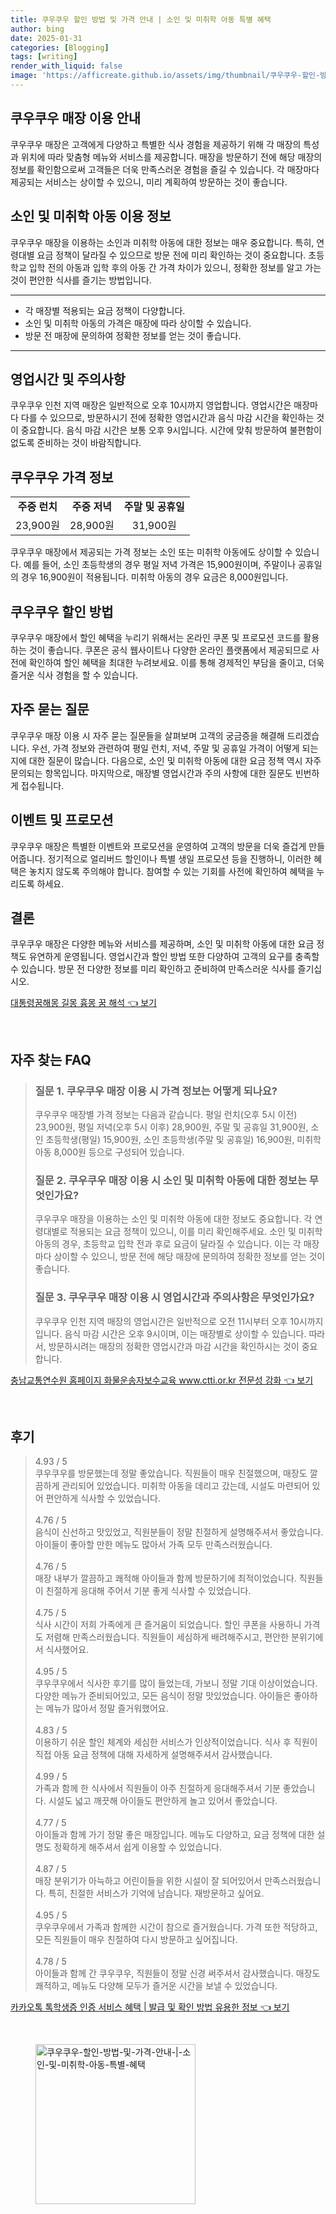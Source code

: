 ```yaml
---
title: 쿠우쿠우 할인 방법 및 가격 안내 | 소인 및 미취학 아동 특별 혜택
author: bing
date: 2025-01-31
categories: [Blogging]
tags: [writing]
render_with_liquid: false
image: 'https://afficreate.github.io/assets/img/thumbnail/쿠우쿠우-할인-방법-및-가격-안내-|-소인-및-미취학-아동-특별-혜택.webp'
---
```



<h2 id='쿠우쿠우_매장_이용_안내'>쿠우쿠우 매장 이용 안내</h2>

<p>쿠우쿠우 매장은 고객에게 다양하고 특별한 식사 경험을 제공하기 위해 각 매장의 특성과 위치에 따라 맞춤형 메뉴와 서비스를 제공합니다. 매장을 방문하기 전에 해당 매장의 정보를 확인함으로써 고객들은 더욱 만족스러운 경험을 즐길 수 있습니다. 각 매장마다 제공되는 서비스는 상이할 수 있으니, 미리 계획하여 방문하는 것이 좋습니다.</p>

<h2 id='소인_및_미취학_아동_이용_정보'>소인 및 미취학 아동 이용 정보</h2>

<p>쿠우쿠우 매장을 이용하는 소인과 미취학 아동에 대한 정보는 매우 중요합니다. 특히, 연령대별 요금 정책이 달라질 수 있으므로 방문 전에 미리 확인하는 것이 중요합니다. 초등학교 입학 전의 아동과 입학 후의 아동 간 가격 차이가 있으니, 정확한 정보를 알고 가는 것이 편안한 식사를 즐기는 방법입니다.</p>

<hr />

<ul>
    <li>각 매장별 적용되는 요금 정책이 다양합니다.</li>
    <li>소인 및 미취학 아동의 가격은 매장에 따라 상이할 수 있습니다.</li>
    <li>방문 전 매장에 문의하여 정확한 정보를 얻는 것이 좋습니다.</li>
</ul>

<hr />

<h2 id='영업시간_및_주의사항'>영업시간 및 주의사항</h2>

<p>쿠우쿠우 인천 지역 매장은 일반적으로 오후 10시까지 영업합니다. 영업시간은 매장마다 다를 수 있으므로, 방문하시기 전에 정확한 영업시간과 음식 마감 시간을 확인하는 것이 중요합니다. 음식 마감 시간은 보통 오후 9시입니다. 시간에 맞춰 방문하여 불편함이 없도록 준비하는 것이 바람직합니다.</p>

<h2 id='쿠우쿠우_가격_정보'>쿠우쿠우 가격 정보</h2>

<table>
    <tr>
        <td style="text-align: center; height: 17px;"><b>주중 런치</b></td>
        <td style="text-align: center; height: 17px;"><b>주중 저녁</b></td>
        <td style="text-align: center; height: 17px;"><b>주말 및 공휴일</b></td>
    </tr>
    <tr>
        <td style="text-align: center; height: 17px;">23,900원</td>
        <td style="text-align: center; height: 17px;">28,900원</td>
        <td style="text-align: center; height: 17px;">31,900원</td>
    </tr>
</table>

<p>쿠우쿠우 매장에서 제공되는 가격 정보는 소인 또는 미취학 아동에도 상이할 수 있습니다. 예를 들어, 소인 초등학생의 경우 평일 저녁 가격은 15,900원이며, 주말이나 공휴일의 경우 16,900원이 적용됩니다. 미취학 아동의 경우 요금은 8,000원입니다.</p>

<h2 id='쿠우쿠우_할인_방법'>쿠우쿠우 할인 방법</h2>

<p>쿠우쿠우 매장에서 할인 혜택을 누리기 위해서는 온라인 쿠폰 및 프로모션 코드를 활용하는 것이 좋습니다. 쿠폰은 공식 웹사이트나 다양한 온라인 플랫폼에서 제공되므로 사전에 확인하여 할인 혜택을 최대한 누려보세요. 이를 통해 경제적인 부담을 줄이고, 더욱 즐거운 식사 경험을 할 수 있습니다.</p>

<h2 id='자주_묻는_질문'>자주 묻는 질문</h2>

<p>쿠우쿠우 매장 이용 시 자주 묻는 질문들을 살펴보며 고객의 궁금증을 해결해 드리겠습니다. 우선, 가격 정보와 관련하여 평일 런치, 저녁, 주말 및 공휴일 가격이 어떻게 되는지에 대한 질문이 많습니다. 다음으로, 소인 및 미취학 아동에 대한 요금 정책 역시 자주 문의되는 항목입니다. 마지막으로, 매장별 영업시간과 주의 사항에 대한 질문도 빈번하게 접수됩니다.</p>

<h2 id='이벤트_및_프로모션'>이벤트 및 프로모션</h2>

<p>쿠우쿠우 매장은 특별한 이벤트와 프로모션을 운영하여 고객의 방문을 더욱 즐겁게 만들어줍니다. 정기적으로 얼리버드 할인이나 특별 생일 프로모션 등을 진행하니, 이러한 혜택은 놓치지 않도록 주의해야 합니다. 참여할 수 있는 기회를 사전에 확인하여 혜택을 누리도록 하세요.</p>

<h2 id='결론'>결론</h2>

<p>쿠우쿠우 매장은 다양한 메뉴와 서비스를 제공하며, 소인 및 미취학 아동에 대한 요금 정책도 유연하게 운영됩니다. 영업시간과 할인 방법 또한 다양하여 고객의 요구를 충족할 수 있습니다. 방문 전 다양한 정보를 미리 확인하고 준비하여 만족스러운 식사를 즐기십시오.</p>


<p><a class="click-button" title="대통령꿈해몽 길몽 흉몽 꿈 해석" href="https://afficreate.github.io/posts/%EB%8C%80%ED%86%B5%EB%A0%B9%EA%BF%88%ED%95%B4%EB%AA%BD-%EA%B8%B8%EB%AA%BD-%ED%9D%89%EB%AA%BD-%EA%BF%88-%ED%95%B4%EC%84%9D/" rel="dofollow">대통령꿈해몽 길몽 흉몽 꿈 해석 👈 보기</a></p><br>
<h2 id='자주_찾는_FAQ'>자주 찾는 FAQ</h2>
<div itemscope="" itemtype="https://schema.org/FAQPage"> 
<blockquote> 
<div itemscope="" itemprop="mainEntity" itemtype="https://schema.org/Question"> 
<h3 itemprop="name">질문 1. 쿠우쿠우 매장 이용 시 가격 정보는 어떻게 되나요?</h3> 
<div itemscope="" itemprop="acceptedAnswer" itemtype="https://schema.org/Answer"> 
<span itemprop="text"> 
<p>쿠우쿠우 매장별 가격 정보는 다음과 같습니다. 평일 런치(오후 5시 이전) 23,900원, 평일 저녁(오후 5시 이후) 28,900원, 주말 및 공휴일 31,900원, 소인 초등학생(평일) 15,900원, 소인 초등학생(주말 및 공휴일) 16,900원, 미취학 아동 8,000원 등으로 구성되어 있습니다.</p> 
</span> 
</div> 
</div> 
<div itemscope="" itemprop="mainEntity" itemtype="https://schema.org/Question"> 
<h3 itemprop="name">질문 2. 쿠우쿠우 매장 이용 시 소인 및 미취학 아동에 대한 정보는 무엇인가요?</h3> 
<div itemscope="" itemprop="acceptedAnswer" itemtype="https://schema.org/Answer"> 
<span itemprop="text"> 
<p>쿠우쿠우 매장을 이용하는 소인 및 미취학 아동에 대한 정보도 중요합니다. 각 연령대별로 적용되는 요금 정책이 있으니, 이를 미리 확인해주세요. 소인 및 미취학 아동의 경우, 초등학교 입학 전과 후로 요금이 달라질 수 있습니다. 이는 각 매장마다 상이할 수 있으니, 방문 전에 해당 매장에 문의하여 정확한 정보를 얻는 것이 좋습니다.</p> 
</span> 
</div> 
</div> 
<div itemscope="" itemprop="mainEntity" itemtype="https://schema.org/Question"> 
<h3 itemprop="name">질문 3. 쿠우쿠우 매장 이용 시 영업시간과 주의사항은 무엇인가요?</h3> 
<div itemscope="" itemprop="acceptedAnswer" itemtype="https://schema.org/Answer"> 
<span itemprop="text"> 
<p>쿠우쿠우 인천 지역 매장의 영업시간은 일반적으로 오전 11시부터 오후 10시까지입니다. 음식 마감 시간은 오후 9시이며, 이는 매장별로 상이할 수 있습니다. 따라서, 방문하시려는 매장의 정확한 영업시간과 마감 시간을 확인하시는 것이 중요합니다.</p> 
</span> 
</div> 
</div> 
</blockquote> 
</div>
<p><a class="click-button" title="충남교통연수원 홈페이지 화물운송자보수교육 www.ctti.or.kr 전문성 강화" href="https://afficreate.github.io/posts/%EC%B6%A9%EB%82%A8%EA%B5%90%ED%86%B5%EC%97%B0%EC%88%98%EC%9B%90-%ED%99%88%ED%8E%98%EC%9D%B4%EC%A7%80-%ED%99%94%EB%AC%BC%EC%9A%B4%EC%86%A1%EC%9E%90%EB%B3%B4%EC%88%98%EA%B5%90%EC%9C%A1-www.ctti.or.kr-%EC%A0%84%EB%AC%B8%EC%84%B1-%EA%B0%95%ED%99%94/" rel="dofollow">충남교통연수원 홈페이지 화물운송자보수교육 www.ctti.or.kr 전문성 강화 👈 보기</a></p><br>
<h2 id='후기'>후기</h2>
<div itemscope itemtype="https://schema.org/Product">
  <blockquote>
  <div itemprop="review" itemscope itemtype="https://schema.org/Review">
      <div itemprop="reviewRating" itemscope itemtype="https://schema.org/Rating"> <span itemprop="ratingValue">4.93</span> / <span itemprop="bestRating">5</span> </div>
      <span itemprop="reviewBody">쿠우쿠우를 방문했는데 정말 좋았습니다. 직원들이 매우 친절했으며, 매장도 깔끔하게 관리되어 있었습니다. 미취학 아동을 데리고 갔는데, 시설도 마련되어 있어 편안하게 식사할 수 있었습니다.</span>
  </div>
  <br>
  <div itemprop="review" itemscope itemtype="https://schema.org/Review">
      <div itemprop="reviewRating" itemscope itemtype="https://schema.org/Rating"> <span itemprop="ratingValue">4.76</span> / <span itemprop="bestRating">5</span> </div>
      <span itemprop="reviewBody">음식이 신선하고 맛있었고, 직원분들이 정말 친절하게 설명해주셔서 좋았습니다. 아이들이 좋아할 만한 메뉴도 많아서 가족 모두 만족스러웠습니다.</span>
  </div>
  <br>
  <div itemprop="review" itemscope itemtype="https://schema.org/Review">
      <div itemprop="reviewRating" itemscope itemtype="https://schema.org/Rating"> <span itemprop="ratingValue">4.76</span> / <span itemprop="bestRating">5</span> </div>
      <span itemprop="reviewBody">매장 내부가 깔끔하고 쾌적해 아이들과 함께 방문하기에 최적이었습니다. 직원들이 친절하게 응대해 주어서 기분 좋게 식사할 수 있었습니다.</span>
  </div>
  <br>
  <div itemprop="review" itemscope itemtype="https://schema.org/Review">
      <div itemprop="reviewRating" itemscope itemtype="https://schema.org/Rating"> <span itemprop="ratingValue">4.75</span> / <span itemprop="bestRating">5</span> </div>
      <span itemprop="reviewBody">식사 시간이 저희 가족에게 큰 즐거움이 되었습니다. 할인 쿠폰을 사용하니 가격도 저렴해 만족스러웠습니다. 직원들이 세심하게 배려해주시고, 편안한 분위기에서 식사했어요.</span>
  </div>
  <br>
  <div itemprop="review" itemscope itemtype="https://schema.org/Review">
      <div itemprop="reviewRating" itemscope itemtype="https://schema.org/Rating"> <span itemprop="ratingValue">4.95</span> / <span itemprop="bestRating">5</span> </div>
      <span itemprop="reviewBody">쿠우쿠우에서 식사한 후기를 많이 들었는데, 가보니 정말 기대 이상이었습니다. 다양한 메뉴가 준비되어있고, 모든 음식이 정말 맛있었습니다. 아이들은 좋아하는 메뉴가 많아서 정말 즐거워했어요.</span>
  </div>
  <br>
  <div itemprop="review" itemscope itemtype="https://schema.org/Review">
      <div itemprop="reviewRating" itemscope itemtype="schema.org/Rating"> <span itemprop="ratingValue">4.83</span> / <span itemprop="bestRating">5</span> </div>
      <span itemprop="reviewBody">이용하기 쉬운 할인 체계와 세심한 서비스가 인상적이었습니다. 식사 후 직원이 직접 아동 요금 정책에 대해 자세하게 설명해주셔서 감사했습니다.</span>
  </div>
  <br>
  <div itemprop="review" itemscope itemtype="https://schema.org/Review">
      <div itemprop="reviewRating" itemscope itemtype="https://schema.org/Rating"> <span itemprop="ratingValue">4.99</span> / <span itemprop="bestRating">5</span> </div>
      <span itemprop="reviewBody">가족과 함께 한 식사에서 직원들이 아주 친절하게 응대해주셔서 기분 좋았습니다. 시설도 넓고 깨끗해 아이들도 편안하게 놀고 있어서 좋았습니다.</span>
  </div>
  <br>
  <div itemprop="review" itemscope itemtype="https://schema.org/Review">
      <div itemprop="reviewRating" itemscope itemtype="schema.org/Rating"> <span itemprop="ratingValue">4.77</span> / <span itemprop="bestRating">5</span> </div>
      <span itemprop="reviewBody">아이들과 함께 가기 정말 좋은 매장입니다. 메뉴도 다양하고, 요금 정책에 대한 설명도 정확하게 해주셔서 쉽게 이용할 수 있었습니다.</span>
  </div>
  <br>
  <div itemprop="review" itemscope itemtype="https://schema.org/Review">
      <div itemprop="reviewRating" itemscope itemtype="schema.org/Rating"> <span itemprop="ratingValue">4.87</span> / <span itemprop="bestRating">5</span> </div>
      <span itemprop="reviewBody">매장 분위기가 아늑하고 어린이들을 위한 시설이 잘 되어있어서 만족스러웠습니다. 특히, 친절한 서비스가 기억에 남습니다. 재방문하고 싶어요.</span>
  </div>
  <br>
  <div itemprop="review" itemscope itemtype="https://schema.org/Review">
      <div itemprop="reviewRating" itemscope itemtype="schema.org/Rating"> <span itemprop="ratingValue">4.95</span> / <span itemprop="bestRating">5</span> </div>
      <span itemprop="reviewBody">쿠우쿠우에서 가족과 함께한 시간이 참으로 즐거웠습니다. 가격 또한 적당하고, 모든 직원들이 매우 친절하여 다시 방문하고 싶어집니다.</span>
  </div>
  <br>
  <div itemprop="review" itemscope itemtype="https://schema.org/Review">
      <div itemprop="reviewRating" itemscope itemtype="https://schema.org/Rating"> <span itemprop="ratingValue">4.78</span> / <span itemprop="bestRating">5</span> </div>
      <span itemprop="reviewBody">아이들과 함께 간 쿠우쿠우, 직원들이 정말 신경 써주셔서 감사했습니다. 매장도 쾌적하고, 메뉴도 다양해 모두가 즐거운 시간을 보낼 수 있었습니다.</span>
  </div>
  </blockquote>
</div>
<p><a class="click-button" title="카카오톡 톡학생증 인증 서비스 혜택 | 발급 및 확인 방법 유용한 정보" href="https://afficreate.github.io/posts/%EC%B9%B4%EC%B9%B4%EC%98%A4%ED%86%A1-%ED%86%A1%ED%95%99%EC%83%9D%EC%A6%9D-%EC%9D%B8%EC%A6%9D-%EC%84%9C%EB%B9%84%EC%8A%A4-%ED%98%9C%ED%83%9D-%EB%B0%9C%EA%B8%89-%EB%B0%8F-%ED%99%95%EC%9D%B8-%EB%B0%A9%EB%B2%95-%EC%9C%A0%EC%9A%A9%ED%95%9C-%EC%A0%95%EB%B3%B4/" rel="dofollow">카카오톡 톡학생증 인증 서비스 혜택 | 발급 및 확인 방법 유용한 정보 👈 보기</a></p><br>
<figure class="image"><img src="https://afficreate.github.io/assets/img/thumbnail/쿠우쿠우-할인-방법-및-가격-안내-|-소인-및-미취학-아동-특별-혜택.webp" alt="쿠우쿠우-할인-방법-및-가격-안내-|-소인-및-미취학-아동-특별-혜택" width="256" height="256"></figure>